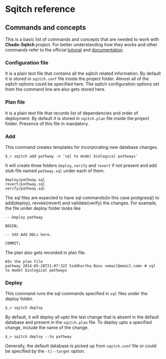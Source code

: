 # Sqitch reference
## Commands and concepts
This is a basic list of commands and concepts that are needed to work with __Chado-Sqitch__
project. For better understanding how they works and other commands refer to
the official
[tutorial](https://metacpan.org/pod/distribution/App-Sqitch/lib/sqitchtutorial.pod)
and [documentation](https://metacpan.org/release/App-Sqitch).

### Configuration file
It is a plain text file that contains all the sqitch related information. By
default it is stored in ```sqitch.conf``` file inside the project folder.
Almost all of the sqitch options could be specified here. The sqitch
configuration options set from the command line are also gets stored here.

### Plan file
It is a plain text file that records list of dependencies and order of
deployment. By default it is stored in ```sqitch.plan``` file inside the
project folder. Presence of this file in mandatory.

### Add
This command creates templates for incorporating new database changes. 
```
$_> sqitch add pathway -n 'sql to model biological pathways'
```
It will create three folders ```deploy```, ```verify``` and ```revert``` if not
present and add stub file named ```pathway.sql``` under each of them.
```
deploy/pathway.sql
revert/pathway.sql
verify/pathway.sql
```
The sql files are expected to have sql commands(in this case postgresql) to
add(deploy), revoke(revert) and validate(verify) the changes. For example, the
file under deploy folder looks like
```
-- Deploy pathway

BEGIN;

-- XXX Add DDLs here.

COMMIT;
```
The plan also gets recorded in plan file. 
```
#In the plan file
pathway 2014-05-28T21:07:32Z Siddhartha Basu <email@email.com> # sql to model biological pathways
```

### Deploy
This command runs the sql commands specified in ```sql``` files under the deploy folder. 
```
$_> sqitch deploy
```
By default, it will deploy all upto the last change that is absent in the
default database and present in the ```sqitch.plan``` file. To deploy upto a
specified change, include the name of the change.
```
$_> sqitch deploy --to pathway
```
Generally, the default database is picked up from ```sqitch.conf``` file or
could be specified by the ```-t|--target``` option.

